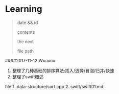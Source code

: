 # Learning

>date && id
>
>contents
>
>the next
>
>file path

####2017-11-12 Wuuuuu
1. 整理了几种基础的排序算法:插入/选择/冒泡/归并/快速
2. 整理了swift概述

file:1. data-structure/sort.cpp
     2. swift/swift01.md
